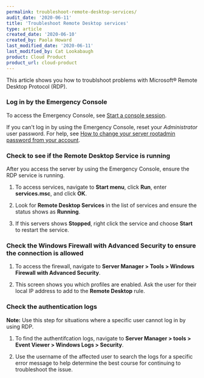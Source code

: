 ```yaml
---
permalink: troubleshoot-remote-desktop-services/
audit_date: '2020-06-11'
title: 'Troubleshoot Remote Desktop services'
type: article
created_date: '2020-06-10'
created_by: Paola Howard
last_modified_date: '2020-06-11'
last_modified_by: Cat Lookabaugh
product: Cloud Product
product_url: cloud-product
---
```


This article shows you how to troublshoot problems with Microsoft&reg; Remote Desktop Protocol (RDP).

### Log in by the Emergency Console

To access the Emergency Console, see [Start a console session](https://support.rackspace.com/how-to/start-a-console-session/).

If you can't log in by using the Emergency Console, reset your *Administrator* user password. For help, see
[How to change your server rootadmin password from your account](https://support.rackspace.com/how-to/how-to-change-your-server-rootadmin-password-from-your-account/).

### Check to see if the Remote Desktop Service is running

After you access the server by using the Emergency Console, ensure the RDP service is running.

1. To access services, navigate to **Start menu**, click **Run**, enter **services.msc**, and click **OK**.

2. Look for **Remote Desktop Services** in the list of services and ensure the status shows as **Running**.

3. If this servers shows **Stopped**, right click the service and choose **Start** to restart the service.
 
### Check the Windows Firewall with Advanced Security to ensure the connection is allowed

1. To access the firewall, navigate to **Server Manager > Tools > Windows Firewall with Advanced Security**.

2. This screen shows you which profiles are enabled. Ask the user for their local IP address to add to the
   **Remote Desktop** rule.
   
### Check the authentication logs

**Note:** Use this step for situations where a specific user cannot log in by using RDP.

1. To find the authentifcation logs, navigate to **Server Manager > tools > Event Viewer > Windows Logs > Security**. 

2. Use the username of the affected user to search the logs for a specific error message to help determine
   the best course for continuing to troubleshoot the issue.
